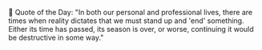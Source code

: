 <!-- start quote -->
💬 Quote of the Day: "In both our personal and professional lives, there are times when reality dictates that we must stand up and 'end' something. Either its time has passed, its season is over, or worse, continuing it would be destructive in some way."
<!-- end quote -->